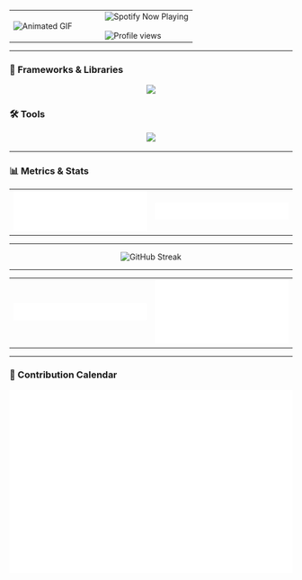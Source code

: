 <table width="100%" align="center">
  <tr>
    <!-- GIF a la izquierda -->
    <td align="left" width="50%">
      <img src="https://github.com/Anmol-Baranwal/Cool-GIFs-For-GitHub/assets/74038190/0c7eb6ed-663b-4ce4-bfbd-18239a38ba1b" width="100%" alt="Animated GIF" />
    </td>
    <!-- Spotify y Contador a la derecha -->
    <td align="left" width="50%">
      <img src="https://spotify-github-profile.kittinanx.com/api/view.svg?uid=a3xpnru6loal4xlmxwvfq6u1t&cover_image=true&theme=novatorem&show_offline=true&background_color=121212&interchange=true&bar_color=53b14f&bar_color_cover=true" alt="Spotify Now Playing" />
      <br><br>
      <img src="https://komarev.com/ghpvc/?username=LuisFelipePoma&label=Profile%20views&color=0e75b6&style=flat" alt="Profile views" />
    </td>
  </tr>
</table>

---

### 🚀 Frameworks & Libraries
<p align="center">
  <img src="https://skillicons.dev/icons?i=react,angular,astro,tailwind,d3,flutter,nodejs,fastapi,spring,dotnet,go,tensorflow,pytorch,postgresql,mongodb" />
</p>

### 🛠 Tools
<p align="center">
  <img src="https://skillicons.dev/icons?i=git,docker,kubernetes,aws,azure,linux,windows,bash,vscode,visualstudio,figma,postman" />
</p>

---

### 📊 Metrics & Stats

<table align="center">
  <tr>
    <td align="center" width="50%">
      <img src="/metrics.plugin.languages.details.svg" alt="Languages Metrics" width="400" />
    </td>
    <td align="center" width="50%">
      <img src="/metrics.plugin.code.svg" alt="Code Metrics" width="750" />
    </td>
  </tr>
</table>

---

<div align="center">
  <img src="https://streak-stats.demolab.com?user=LuisFelipePoma&theme=dark-minimalist&hide_border=true&stroke=EBEBEB&background=90%2C17140F00%2C2C5D6C" alt="GitHub Streak" />
</div>

---

<table align="center">
  <tr>
    <td align="center">
      <img src="/metrics.plugin.achievements.compact.svg" alt="Achievements" width="550" />
    </td>
    <td align="center">
      <img src="/metrics.plugin.wakatime.svg" alt="Wakatime Stats" width="550" />
    </td>
  </tr>
</table>

---

### 📅 Contribution Calendar
<p align="center">
  <img src="/metrics.plugin.isocalendar.fullyear.svg" alt="Contribution Calendar" width="550" />
</p>
